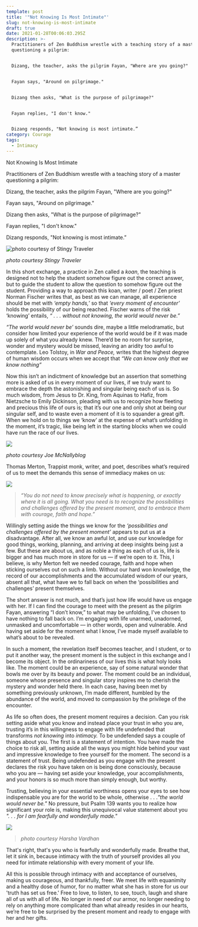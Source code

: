 ```yaml
---
template: post
title: '"Not Knowing Is Most Intimate"'
slug: not-knowing-is-most-intimate
draft: true
date: 2021-01-28T00:06:03.295Z
description: >-
  Practitioners of Zen Buddhism wrestle with a teaching story of a master
  questioning a pilgrim:


  Dizang, the teacher, asks the pilgrim Fayan, "Where are you going?"


  Fayan says, "Around on pilgrimage."


  Dizang then asks, "What is the purpose of pilgrimage?"


  Fayan replies, "I don't know."


  Dizang responds, "Not knowing is most intimate.”
category: Courage
tags:
  - Intimacy
---
```

Not Knowing Is Most Intimate

Practitioners of Zen Buddhism wrestle with a teaching story of a master questioning a pilgrim:

Dizang, the teacher, asks the pilgrim Fayan, "Where are you going?"

Fayan says, "Around on pilgrimage."

Dizang then asks, "What is the purpose of pilgrimage?"

Fayan replies, "I don't know."

Dizang responds, "Not knowing is most intimate.”

![photo courtesy of Stingy Traveler](/media/wandering-courtesy-of-stingy-traveler.png)

*photo courtesy Stingy Traveler*

In this short exchange, a practice in Zen called a *koan*, the teaching is designed not to help the student somehow figure out the correct answer, but to guide the student to allow the question to somehow figure out the student. Providing a way to approach this koan, writer / poet / Zen priest Norman Fischer writes that, as best as we can manage,  all experience should be met with *‘empty hands,’* so that *‘every moment of encounter’* holds the possibility of our being reached. Fischer warns of the risk ‘knowing’ entails,   *“ . . . without not knowing, the world would never be.”*

*“The world would never be’* sounds dire, maybe a little melodramatic, but consider how limited your experience of the world would be if it was made up solely of what you already knew. There’d be no room for surprise, wonder and mystery would be missed, leaving an aridity too awful to contemplate. Leo Tolstoy, in *War and Peace,* writes that the highest degree of human wisdom occurs when we accept that *“We can know only that we know nothing”*  

Now this isn’t an indictment of knowledge but an assertion that something more is asked of us in every moment of our lives, if we truly want to embrace the depth the astonishing and singular being each of us is. So much wisdom, from Jesus to Dr. King, from Aquinas to Hafiz, from Nietzsche to Emily Dickinson, pleading with us to recognize how fleeting and precious this life of ours is; that it’s our one and only shot at being our singular self, and to waste even a moment of it is to squander a great gift. When we hold on to things we ‘know’ at the expense of what’s unfolding in the moment, it’s tragic, like being left in the starting blocks when we could have run the race of our lives.

![](/media/starting-blocks-courtesy-joe-mcnally.png)

*photo courtesy Joe McNallyblog*

Thomas Merton, Trappist monk, writer, and poet, describes what’s required of us to meet the demands this sense of immediacy makes on us:

![](/media/thomas-merton.png)

> *“You do not need to know precisely what is happening, or exactly where it is all going. What you need is to recognize the possibilities and challenges offered by the present moment, and to embrace them with courage, faith and hope.”* 

Willingly setting aside the things we know for the *‘possibilities and challenges offered by the present moment’* appears to put us at a disadvantage. After all, we know an awful lot, and use our knowledge for good things, working, planning, and arriving at deep insights being just a few. But these are about us, and as noble a thing as each of us is, life is bigger and has much more in store for us –– if we’re open to it.  This, I believe, is why Merton felt we needed courage, faith and hope when sticking ourselves out on such a limb. Without our hard won knowledge, the record of our accomplishments and the accumulated wisdom of our years, absent all that, what have we to fall back on when the ‘possibilities and challenges’ present themselves.            

The short answer is not much, and that’s just how life would have us engage with her. If I can find the courage to meet with the present as the pilgrim Fayan, answering “I don’t know,” to what may be unfolding, I've chosen to have nothing to fall back on. I’m engaging with life unarmed, unadorned, unmasked and uncomfortable –– in other words, open and vulnerable. And having set aside for the moment what I know, I’ve made myself available to what’s about to be revealed.  

In such a moment, the revelation itself becomes teacher, and I student, or to put it another way, the present moment is the subject in this exchange and I become its object. In the ordinariness of our lives this is what holy looks like. The moment could be an experience, say of some natural wonder that bowls me over by its beauty and power. The moment could be an individual, someone whose presence and singular story inspires me to cherish the mystery and wonder held there. In each case, having been met by something previously unknown, I’m made different, humbled by the abundance of the world, and moved to compassion by the privilege of the encounter.     

As life so often does, the present moment requires a decision. Can you risk setting aside what you know and instead place your trust in who you are, trusting it’s in this willingness to engage with life undefended that transforms *not knowing* into *intimacy.* To be undefended says a couple of things about you. The first is a statement of intention. You have made the choice to risk all, setting aside all the ways you might hide behind your vast and impressive knowledge to free yourself for the moment. The second is a statement of trust. Being undefended as you engage with the present declares the risk you have taken on is being done consciously, because who you are –– having set aside your knowledge, your accomplishments, and your honors is so much more than simply enough, but worthy. 

Trusting, believing in your essential worthiness opens your eyes to see how indispensable you are for the world to be whole, otherwise . . .*"the world would never be."*  No pressure, but Psalm 139 wants you to realize how significant your role is, making this unequivocal value statement about you *". . .  for I am fearfully and wonderfully made."*  

![](/media/children-courtesy-.png)

> *photo courtesy Harsha Vardhan*

That's right, that's you who is fearfully and wonderfully made. Breathe that, let it sink in, because intimacy with the truth of yourself provides all you need for intimate relationship with every moment of your life.  

All this is possible through intimacy with and acceptance of ourselves, making us courageous, and thankfully, freer. We meet life with equanimity and a healthy dose of humor, for no matter what she has in store for us our 'truth has set us free.' Free to love, to listen, to see, touch, laugh and share all of us with all of life.  No longer in need of our armor, no longer needing to rely on anything more complicated than what already resides in our hearts, we’re free to be surprised by the present moment and ready to engage with her and her gifts.